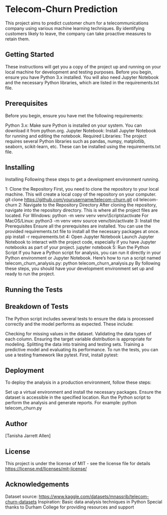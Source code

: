 # Telecom-Churn Prediction
This project aims to predict customer churn for a telecommunications company using various machine learning techniques. By identifying customers likely to leave, the company can take proactive measures to retain them.

## Getting Started
These instructions will get you a copy of the project up and running on your local machine for development and testing purposes. 
Before you begin, ensure you have Python 3.x installed. 
You will also need Jupyter Notebook and the necessary Python libraries, which are listed in the requirements.txt file.

## Prerequisites
Before you begin, ensure you have met the following requirements:

Python 3.x: Make sure Python is installed on your system. You can download it from python.org.
Jupyter Notebook: Install Jupyter Notebook for running and editing the notebook.
Required Libraries: The project requires several Python libraries such as pandas, numpy, matplotlib, seaborn, scikit-learn, etc. 
These can be installed using the requirements.txt file.

## Installing
Installing
Following these steps to get a development environment running.

1: Clone the Repository
   First, you need to clone the repository to your local machine. This will create a local copy of the repository on your computer.
   git clone https://github.com/yourusername/telecom-churn.git
   cd telecom-churn
2: Navigate to the Repository Directory
   After cloning the repository, navigate into the repository directory. This is where all the project files are located.
   For Windows:
   python -m venv venv
   venv\Scripts\activate
   For MacOS/Linux:
   python3 -m venv venv
   source venv/bin/activate
3: Install the Prerequisites
   Ensure all the prerequisites are installed. You can use the provided requirements.txt file to install all the necessary packages at once.
   pip install -r requirements.txt
4: Open Jupyter Notebook
   Launch Jupyter Notebook to interact with the project code, especially if you have Jupyter notebooks as part of your project.
   jupyter notebook
5: Run the Python Script
   If you have a Python script for analysis, you can run it directly in your Python environment or Jupyter Notebook. 
   Here’s how to run a script named telecom_churn_analysis.py:
   python telecom_churn_analysis.py
By following these steps, you should have your development environment set up and ready to run the project.

## Running the Tests



## Breakdown of Tests
The Python script includes several tests to ensure the data is processed correctly and the model performs as expected. These include:

Checking for missing values in the dataset.
Validating the data types of each column.
Ensuring the target variable distribution is appropriate for modeling.
Splitting the data into training and testing sets.
Training a predictive model and evaluating its performance.
To run the tests, you can use a testing framework like pytest. First, install pytest:


## Deployment
To deploy the analysis in a production environment, follow these steps:

Set up a virtual environment and install the necessary packages.
Ensure the dataset is accessible in the specified location.
Run the Python script to perform the analysis and generate reports.
For example:
python telecom_churn.py


## Author
[Tanisha Jarrett Allen]

## License
This project is under the license of MIT - see the license file for details https://license.md/licenses/mit-license/

## Acknowledgements
Dataset source: https://www.kaggle.com/datasets/mnassrib/telecom-churn-datasets 
Inspiration: Basic data analysis techniques in Python
Special thanks to Durham College for providing resources and support

